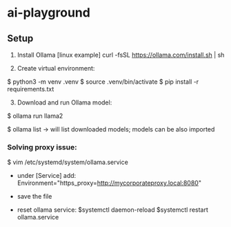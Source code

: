 # ai-playground

## Setup

1. Install Ollama
[linux example]
curl -fsSL https://ollama.com/install.sh | sh

2. Create virtual environment:

$ python3 -m venv .venv
$ source .venv/bin/activate
$ pip install -r requirements.txt

3. Download and run Ollama model:

$ ollama run llama2

$ ollama list -> will list downloaded models; models can be also imported

### Solving proxy issue:

$ vim /etc/systemd/system/ollama.service

- under [Service] add:
Environment="https_proxy=http://mycorporateproxy.local:8080"

- save the file

- reset ollama service:
$systemctl daemon-reload
$systemctl restart ollama.service

